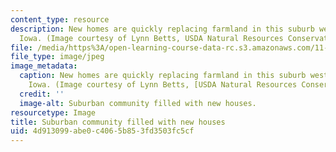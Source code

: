 ```yaml
---
content_type: resource
description: New homes are quickly replacing farmland in this suburb west of Des Moines,
  Iowa. (Image courtesy of Lynn Betts, USDA Natural Resources Conservation Service.)
file: /media/https%3A/open-learning-course-data-rc.s3.amazonaws.com/11-433j-real-estate-economics-fall-2008/4d913099abe0c4065b853fd3503fc5cf_11-433jf08.jpg
file_type: image/jpeg
image_metadata:
  caption: New homes are quickly replacing farmland in this suburb west of Des Moines,
    Iowa. (Image courtesy of Lynn Betts, [USDA Natural Resources Conservation Service](https://www.nrcs.usda.gov/wps/portal/nrcs/site/national/home/).)
  credit: ''
  image-alt: Suburban community filled with new houses.
resourcetype: Image
title: Suburban community filled with new houses
uid: 4d913099-abe0-c406-5b85-3fd3503fc5cf
---
```

